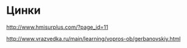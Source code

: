 # Цинки #
http://www.hmisurplus.com/?page_id=11


http://www.vrazvedka.ru/main/learning/vopros-ob/gerbanovskiy.html